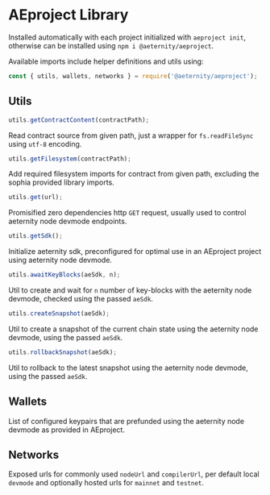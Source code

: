 # AEproject Library

Installed automatically with each project initialized with `aeproject init`, otherwise can be installed using `npm i @aeternity/aeproject`.

Available imports include helper definitions and utils using:
```javascript
const { utils, wallets, networks } = require('@aeternity/aeproject');
```

## Utils
```javascript
utils.getContractContent(contractPath);
```
Read contract source from given path, just a wrapper for `fs.readFileSync` using `utf-8` encoding.

```javascript
utils.getFilesystem(contractPath);
```
Add required filesystem imports for contract from given path, excluding the sophia provided library imports.

```javascript
utils.get(url);
```
Promisified zero dependencies http `GET` request, usually used to control aeternity node devmode endpoints.

```javascript
utils.getSdk();
```
Initialize aeternity sdk, preconfigured for optimal use in an AEproject project using aeternity node devmode.

```javascript
utils.awaitKeyBlocks(aeSdk, n);
```
Util to create and wait for `n` number of key-blocks with the aeternity node devmode, checked using the passed `aeSdk`.

```javascript
utils.createSnapshot(aeSdk);
```
Util to create a snapshot of the current chain state using the aeternity node devmode, using the passed `aeSdk`.

```javascript
utils.rollbackSnapshot(aeSdk);
```
Util to rollback to the latest snapshot using the aeternity node devmode, using the passed `aeSdk`.

## Wallets

List of configured keypairs that are prefunded using the aeternity node devmode as provided in AEproject. 

## Networks

Exposed urls for commonly used `nodeUrl` and `compilerUrl`, per default local `devmode` and optionally hosted urls for `mainnet` and `testnet`.
